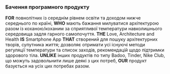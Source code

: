 ### Бачення програмного продукту

**FOR** повнолітних із середнім рівнем освіти та доходом нижче середнього по країні, **WHO** мають бажання милуватися архітектурою разом із коханою/коханим за сприятливої температури навколишнього середовища задля гарного самопочуття. **THE** Love, Architecture and Health **IS** Smartphone App **THAT** створений для пошуку архітектурних творів, супутника життя; дозволяє отримати усі існуючі методи регуляції температури та список заходів, рекомендацій щодо підтримки здорового тіла. **UNLIKE** інших продуктів по типу Badoo, Tinder, Nike Club, що можуть задовольнити лише деякі з цих потреб, **OUR** продукт базується на усіх цих потребах разом.

